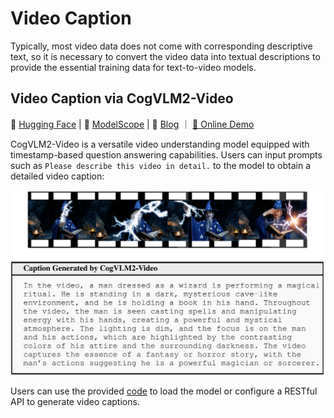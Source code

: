 # Video Caption

Typically, most video data does not come with corresponding descriptive text, so it is necessary to convert the video
data into textual descriptions to provide the essential training data for text-to-video models.

## Video Caption via CogVLM2-Video

🤗 [Hugging Face](https://huggingface.co/THUDM/cogvlm2-video-llama3-chat) | 🤖 [ModelScope](https://modelscope.cn/models/ZhipuAI/cogvlm2-video-llama3-chat) | 📑 [Blog](https://cogvlm2-video.github.io/) ｜ [💬 Online Demo](http://cogvlm2-online.cogviewai.cn:7868/)

CogVLM2-Video is a versatile video understanding model equipped with timestamp-based question answering capabilities.
Users can input prompts such as `Please describe this video in detail.` to the model to obtain a detailed video caption:

![CogVLM2-Video](./assests/cogvlm2-video-example.png)

Users can use the provided [code](https://github.com/THUDM/CogVLM2/tree/main/video_demo) to load the model or configure a RESTful API to generate video captions.
